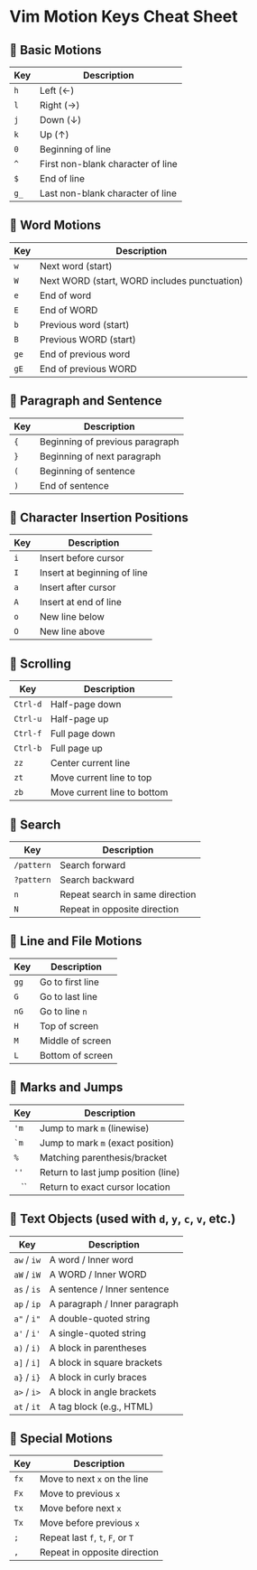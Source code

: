 # Vim Motion Keys Cheat Sheet

## 🔹 Basic Motions

| Key | Description |
|-----|-------------|
| `h` | Left (←) |
| `l` | Right (→) |
| `j` | Down (↓) |
| `k` | Up (↑) |
| `0` | Beginning of line |
| `^` | First non-blank character of line |
| `$` | End of line |
| `g_` | Last non-blank character of line |

## 🔹 Word Motions

| Key | Description |
|-----|-------------|
| `w` | Next word (start) |
| `W` | Next WORD (start, WORD includes punctuation) |
| `e` | End of word |
| `E` | End of WORD |
| `b` | Previous word (start) |
| `B` | Previous WORD (start) |
| `ge` | End of previous word |
| `gE` | End of previous WORD |

## 🔹 Paragraph and Sentence

| Key | Description |
|-----|-------------|
| `{` | Beginning of previous paragraph |
| `}` | Beginning of next paragraph |
| `(` | Beginning of sentence |
| `)` | End of sentence |

## 🔹 Character Insertion Positions

| Key | Description |
|-----|-------------|
| `i` | Insert before cursor |
| `I` | Insert at beginning of line |
| `a` | Insert after cursor |
| `A` | Insert at end of line |
| `o` | New line below |
| `O` | New line above |

## 🔹 Scrolling

| Key | Description |
|-----|-------------|
| `Ctrl-d` | Half-page down |
| `Ctrl-u` | Half-page up |
| `Ctrl-f` | Full page down |
| `Ctrl-b` | Full page up |
| `zz` | Center current line |
| `zt` | Move current line to top |
| `zb` | Move current line to bottom |

## 🔹 Search

| Key | Description |
|-----|-------------|
| `/pattern` | Search forward |
| `?pattern` | Search backward |
| `n` | Repeat search in same direction |
| `N` | Repeat in opposite direction |

## 🔹 Line and File Motions

| Key | Description |
|-----|-------------|
| `gg` | Go to first line |
| `G` | Go to last line |
| `nG` | Go to line `n` |
| `H` | Top of screen |
| `M` | Middle of screen |
| `L` | Bottom of screen |

## 🔹 Marks and Jumps

| Key | Description |
|-----|-------------|
| `'m` | Jump to mark `m` (linewise) |
| `` `m `` | Jump to mark `m` (exact position) |
| `%` | Matching parenthesis/bracket |
| `''` | Return to last jump position (line) |
| `` `` `` | Return to exact cursor location |

## 🔹 Text Objects (used with `d`, `y`, `c`, `v`, etc.)

| Key | Description |
|-----|-------------|
| `aw` / `iw` | A word / Inner word |
| `aW` / `iW` | A WORD / Inner WORD |
| `as` / `is` | A sentence / Inner sentence |
| `ap` / `ip` | A paragraph / Inner paragraph |
| `a"` / `i"` | A double-quoted string |
| `a'` / `i'` | A single-quoted string |
| `a)` / `i)` | A block in parentheses |
| `a]` / `i]` | A block in square brackets |
| `a}` / `i}` | A block in curly braces |
| `a>` / `i>` | A block in angle brackets |
| `at` / `it` | A tag block (e.g., HTML) |

## 🔹 Special Motions

| Key | Description |
|-----|-------------|
| `fx` | Move to next `x` on the line |
| `Fx` | Move to previous `x` |
| `tx` | Move before next `x` |
| `Tx` | Move before previous `x` |
| `;` | Repeat last `f`, `t`, `F`, or `T` |
| `,` | Repeat in opposite direction |
